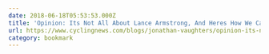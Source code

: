 ```yaml
---
date: 2018-06-18T05:53:53.000Z
title: 'Opinion: Its Not All About Lance Armstrong, And Heres How We Can Fight Do'
url: https://www.cyclingnews.com/blogs/jonathan-vaughters/opinion-its-not-all-about-lance-armstrong-and-heres-how-we-can-fight-doping/
category: bookmark
---
```

